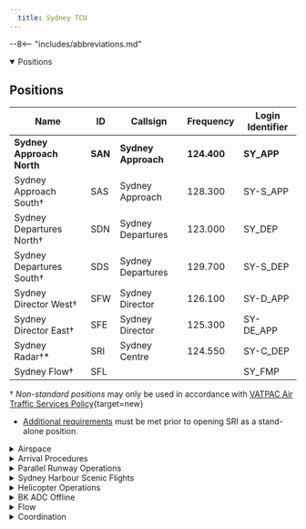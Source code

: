 ```yaml
---
  title: Sydney TCU
---
```


--8<-- "includes/abbreviations.md"

<details open markdown="1">
<summary>Positions</summary>

## Positions

| Name               | ID      | Callsign       | Frequency        | Login Identifier              |
| ------------------ | --------------| -------------- | ---------------- | --------------------------------------|
| **Sydney Approach North**    |**SAN**| **Sydney Approach**   | **124.400**         | **SY_APP**                                   |
| Sydney Approach South†   |SAS| Sydney Approach   | 128.300          | SY-S_APP                                 |
| Sydney Departures North†    |SDN| Sydney Departures  | 123.000         | SY_DEP          |
| Sydney Departures South†   |SDS| Sydney Departures | 129.700          | SY-S_DEP         |
| Sydney Director West† |SFW| Sydney Director   | 126.100          | SY-D_APP                               |
| Sydney Director East† |SFE| Sydney Director   | 125.300          | SY-DE_APP                               |
| Sydney Radar†* |SRI| Sydney Centre  | 124.550          | SY-C_DEP                               |
| Sydney Flow†        |SFL|                |          | SY_FMP                              |

† *Non-standard positions* may only be used in accordance with [VATPAC Air Traffic Services Policy](https://vatpac.org/publications/policies){target=new}  
* [Additional requirements](#airspace-structural-arrangements) must be met prior to opening SRI as a stand-alone position.

</details>

<details markdown="1">
<summary>Airspace</summary>

## Airspace
The Vertical limits of the SY TCU are `SFC` to `F285`.  
SY TCU is responsible for the Sydney TMA, except:  

- SY CTR `SFC` to `A005` as outlined [here](../../aerodromes/sydney/#airspace)
- R470 Restricted Area, when RIC ADC is online (or as negotiated)  

### Reclassifications

#### BK CTR
BK CTR reverts to Class G when **BK ADC** is offline, and is administered by the relevant SY TCU controller.

See also: [BK ADC Offline](#bk-adc-offline).

#### CN CTR
CN CTR reverts to Class G when **CN ADC** is offline, and is administered by the relevant SY TCU controller.

### Airspace Structural Arrangements
Pursuant to Section 2 of the [VATPAC Air Traffic Services Policy](https://vatpac.org/publications/policies){target=new}, the following rules apply, in the order presented, to these controller positions, except **SFL**:  

a) **“North”**/**”West”** positions shall assume the airspace of corresponding **“South”**/**”East”** positions when the latter are inactive (e.g. **SAN** assumes **SAS** airspace, **SFW** assumes **SFE** airspace)  

b) Approach assumes Director/Departure airspace “on-side” when the latter positions are inactive (e.g. with **SAS** and **SAN** online only, **SAS** assumes **SDS** and **SFW**)  

c) Departures assumes **SRI** airspace when the position is inactive  

d) **SRI** is **not permitted** to be logged on to, unless there are already at least **2 other active positions** (ie, SY APP and SY DEP, or SY APP and SY DIR) in the SY TCU.

!!! note
    The default ownership of sectors within the SY TCU is merely a suggestion for starters. There are 7 executive controller positions within the SY TCU, plus a flow controller, and the ownership of these sectors can be delegated as desired based on the traffic disposition, when agreed between the controllers. For example, during a Milk Run event, if SY APP and SY DEP are online, SY APP may have a lot more work to do than SY DEP, and it would mostly be concentrated on the RIVET/ODALE corridor. In light of this, it might be wise for SY APP to take ownership of SAS, SFW and SFE airspace, whilst SY DEP take ownership of SAN, SDS, SDN, and SRI airspace.

!!! note
    Unless there are 2 separate Director controllers online (during a Major event like Panic Stations, for example), it is **not recommended** that the SFW and SFE positions are held by 2 separate controllers, due to the tendency of some less experienced pilots to overshoot the runway centreline

### Sydney Radar (SRI)
SRI is responsible for the provision of FIS in Class G airspace within the SY TMA.  It is a role normally performed by DEPs but can be delegated to any TMA controller.  The position is designed to reduce the workload of the other TMA positions by identifying and issuing clearance (where available) to aircraft OCTA, then transferring them to the relevant TMA controller.  [Explicit coordation requirements](#between-sri-and-appdepdir) exist between SRI and other TCU positions, and there are [certain rules](#airspace-structural-arrangements) surrounding the opening of SRI as a stand-alone position.  

!!! example
    During a busy event, Sydney Departures is experiencing a high workload and wishes to delegate the SRI role to another TMA controller who isn't as busy.  SAN's sector is quiet, so they elect to perform the role.

### Airspace Division
The divisions of the airspace between **SAN**, **SAS**, **SDS**, **SDN**, **SFW** and **SFE** change based on the Runway Mode.

!!! note
    The following diagrams do not include non SY TCU areas of responsibility such as BK CTR or CN CTR

#### Side Profile
<figure markdown>
![SY TCU Side Profile](img/syside.png){ width="700" }
  <figcaption>SY TCU Side Profile</figcaption>
</figure>

#### 07
<figure markdown>
![07 TCU Structure](img/sy07.png){ width="700" }
  <figcaption>07 TCU Structure</figcaption>
</figure>

#### 16 PROPS
<figure markdown>
![16 PROPS TCU Structure](img/sy16PROPS.png){ width="700" }
  <figcaption>16 PROPS TCU Structure</figcaption>
</figure>

#### 25
<figure markdown>
![25 TCU Structure](img/sy25.png){ width="700" }
  <figcaption>25 TCU Structure</figcaption>
</figure>

#### 34 PROPS
<figure markdown>
![34 PROPS TCU Structure](img/sy34PROPS.png){ width="700" }
  <figcaption>34 PROPS TCU Structure</figcaption>
</figure>

#### SODPROPS
<figure markdown>
![SODPROPS TCU Structure](img/sySODPROPS.png){ width="700" }
  <figcaption>SODPROPS TCU Structure</figcaption>
</figure>
</details>

<details markdown="1">
<summary>Arrival Procedures</summary>

## Arrival Procedures
### STAR and Runway Assignment
Sequencing of arrivals into YSSY is a joint responsibility of ARL and BIK, with input from SY TCU.

Aircraft from the south/west are assigned 16R/34L and aircraft from the north/east assigned 16L/34R.  However, some heavy aircraft from the north/east may operationally require the longer runway. Similarly, it may be beneficial for the sequence to assign an arrival to an alternate runway to avoid unnecessary delays.

Jet aircraft for YSSY shall be assigned the **RIVET**, **BOREE**, or **MARLN** STARs.  
Non-jet aircraft for YSSY shall be assigned the **ODALE**, **MEPIL**, or **MARLN** STARs.

Whilst the preference is to keep aircraft assigned the default STAR & runway as above, there are situations where the sequence may be improved by assigning the adjacent STAR or an alternate runway. It is a joint responsibility of **SY TCU** and the surrounding enroute controllers to consider these STAR/runway changes when reviewing the inbound sequence. If a change is recommended, coordination should be conducted with the enroute controller to request that an aircraft be reassigned. Where aircraft will be passing in close proximity (even if assigned different runways), consider the use of the adjacent STAR, to maintain a separation standard during the arrival.

!!! note
    Before reassigning an aircraft to an alternate runway, consider arrivals inbound from all directions to ensure that no additional conflict is created.

Approach controllers can use the built-in separation afforded by the STAR level restrictions to process aircraft on adjacent STARs (e.g. RIVET and ODALE, or BOREE and MEPIL), allowing aircraft to pass abeam or overtake each other, as dictated by the overall sequence. See [Level Assignment](#level-assignment) below for details on maintaining separation using the STAR level restrictions.

!!! example
    During a busy Milk Run Monday, a large volume of traffic is approaching YSSY from the southwest, with no arrivals from the north or east. To prevent unnecessarily delaying inbound aircraft by processing them for a single runway, coordinate with **BIK** to request certain aircraft are tactically assigned runway 16L/34R, to improve the overall efficiency of the sequence.  

    Where aircraft are moved to the alternate runway, consider requesting that they are also assigned the alternate STAR to an aircraft approaching at a similar time on the main runway (i.e. a jet aircraft is moved to runway 34R and cleared the ODALE STAR for separation with a jet aircraft nearby assigned runway 34L via the RIVET STAR).

#### YWLM STARs
SY TCU is responsible for issuing STARs to aircraft inbound to YWLM via **EKIPU** and **OVLUX**. Aircraft shall be assigned the **EKIPU** or **OVLUX** STAR (as appropriate) by default, unless coordinated otherwise (eg. via the **IVTAG** STAR).

### Level Assignment
!!! note
    Inbound aircraft will be handed from Enroute to Approach assigned the [standard assignable level](#arrivals).  This section refers to further descent issued by the Approach controller.

Adjacent STARs do not guarantee lateral separation (particularly as aircraft get closer to TESAT), so to avoid a breakdown of separation standards, **Approach** should assign levels as follows: <ul><li>ODALE/MEPIL STAR: `A060`</li><li>RIVET/BOREE STAR: `A080`</li><li>MARLN STAR: `A090`</li></ul>

RIVET/BOREE aircraft should only be assigned `A070` when an adjacent ODALE/MEPIL arrival is maintaining `A060`.  These aircraft can be stepped down to `A060` once sufficient lateral separation exists (often during the downwind turn).

MARLN aircraft which require an overfly to the west should be assigned `A090` and stepped down on top of any RIVET arrivals.

!!! tip
    Be mindful of Sydney's [REP airspace](#radar-entry-procedure-rep) arrangement and avoid leaving arrivals at `A100`.  Aircraft should be descended to `A090` or below by 20DME to prevent conflict with departing traffic.

All aircraft should be assigned no lower than `A060` until clear of the active runways' departure tracks.  This normally occurs once established on downwind (but changes based on runway config).

!!! note
    Remember that you will not receive "Next" Coordination on aircraft assigned Standard Assignable Levels (ie `A050` for Jets, `A030` for Non-Jets), meaning an aircraft could depart at any time without prior warning and climb to `A050`.

!!! example
    For an aircraft inbound from the north on the BOREE3A arrival to runway 34R, assign no lower than `A080` until any adjacent aircraft are maintaing `A060`, then `A070` until the aircraft are laterally clear.  The arrival should then be assigned `A060` until south of the field.

Be mindful of departures from YSBK which may also impact aircraft on downwind for RWY 16R at YSSY.  Do not assign lower than `A040` until the aircraft is north/east of the BK CTR and clear of any departing traffic (who are assigned `A030` by default).
</details>

<details markdown="1">
<summary>Parallel Runway Operations</summary>

## Parallel Runway Operations
Refer to [Parallel Runway Separation Standards](../../separation-standards/parallelapps) for more information

### Runway Selection
Unless operationally required, aircraft shall be assigned the following runways for arrival when PROPS are in progress:

| Aircraft tracking | Runway  |
| ----------------| --------- |
| via RIVET   | 16R/34L      |
| via ODALE | 16R/34L |
| via MARLN | 16L/34R |
| via BOREE | 16L/34R |
| via MEPIL | 16L/34R |
| Other aircraft: |
| From the NORTH and EAST | 16L/34R |
| From the SOUTH and WEST | 16R/34L |

### Director East and West

Sydney Approach North (SAN) / Sydney Approach South (SAS) are required to hand-off aircraft to the appropriate Sydney Director East (SFE) / Sydney Director West (SFW) Controller on a <u>downwind heading</u>, <u>assigned</u> (or maintaining) <u>`A060`</u>.

Note - the downwind heading is not required to be entered in the label data by SAN/SAS.

SFW/SFE should provide aircraft an approximate 'miles to run' on first contact, to allow the aircraft to plan their descent path.

A typical downwind will take roughly 25 track miles from the normal point have handover from SAN/SAS to SFE/SFW.

!!! example
    "QLK402, Sydney Director, descend to A040, 25 miles to run"

SFW/SFE may provide distance to touchdown, when transferring an aircraft to tower after the aircraft is established on their approach runway centreline (see below).

!!! example
    "QFA490, 8 miles to touchdown, contact tower 120.5"

### Instrument Approach
Aircraft joining parallel instrument approaches must remain separated from aircraft on the adjacent approach until they are established. This usually involves keeping aircraft vertically separated and may require aircraft to intercept the localiser/final approach course and maintain their assigned level, only allowing descent on the approach once they are established.  

Two aircraft established on adjacent parallel approaches require `1nm` lateral separation as opposed to the 3nm standard required in the TMA generally.

### Independent Visual Approach
When conducting IVAs, aircraft shall not be transferred to **SY ADC** until established on final.

!!! example
    **SFW:** “BNZ444, Turn left heading 360, join final Runway 34L, from that heading Cleared Independent Visual Approach”    
    **BNZ444:** "Left heading 360, join final Runway 34L, from that heading Cleared Independent Visual Approach, BNZ444"  
      
    **SFW:** "BNZ444, Contact Sydney Tower 120.5"  
    **BNZ444:** "120.5, BNZ444"

#### Phraseology at Night
*"CLEARED INDEPENDENT VISUAL APPROACH RUNWAY (number), NOT BELOW (altitude) UNTIL ESTABLISHED ON THE PAPI (or GLIDEPATH)"*
</details>

<details markdown="1">
<summary>Sydney Harbour Scenic Flights</summary>

## Sydney Harbour Scenic Flights
Flights may be cleared for one of two standard scenic flight routes at `A015`, **Harbour Scenic One** or **Harbour Scenic Two**, which are described below. Pilot preference should be accommodated where traffic permits.

Aircraft must track via Class G airspace to Long Reef and contact SY TCU prior to reaching Long Reef requesting a ‘Harbour Scenic’ clearance. Attempt to identify the aircraft, and if a clearance cannot be given immediately, instruct the pilot to remain in Class G airspace.

!!! example
    "LOI, squawk 0542, remain clear of Class C airspace"

A **‘Harbour Scenic One’** (or **‘Two’**) clearance is used to authorise flight in the nominated route at `A015`. Sydney QNH must be issued with the clearance.

!!! example
    "LOI, identified, cleared Harbour Scenic One, Sydney QNH 1014"

!!! caution
    The Harbour Scenic One procedure may cause conflict with departures from Runway 34R to the north. Before issuing a Harbour Scenic One clearance, assess the traffic situation on the ground at YSSY and determine whether a departure to the north of the harbour is likely in the next few minutes. If necessary, instruct the aircraft to remain OCTA and advise of the delay, or alternatively, issue the Harbour Scenic Two clearance.

<figure markdown>
![Sydney Harbour Scenic One](img/SYhs1.jpg){ width="400" }
  <figcaption>Sydney Harbour Scenic One</figcaption>
</figure>

<figure markdown>
![Sydney Harbour Scenic Two](img/SYhs2.jpg){ width="400" }
  <figcaption>Sydney Harbour Scenic Two</figcaption>
</figure>

These can be displayed on vatSys using the `SY_VFR` map.  

!!! note
    Remember that VFR aircraft are **not** separated from other VFR aircraft in class C airspace.  If other VFR aircraft are operating over the harbour, you are not required to provide a separation standard between them, however you must pass traffic information to both aircraft.
</details>

<details markdown="1">
<summary>Helicopter Operations</summary>

## Helicopter Operations
### Inbound/Outbound Routes
Helicopters outbound from YSSY will make contact with the Departures controller established on a Helicopter Route.  Controllers need only identify the aircraft, as they will already be cleared to climb to a suitable level (generally not above `A010`) through their coded clearance.  Each clearance stipulates a point where identification and control services are automatically terminated, but controllers may explicitely cancel these services for new pilots who may not understand where they exit CTA.  

!!! example
    **YZD:** "Sydney Departures, helicopter YZD, passing A009 on the Barracks 5 Outbound"  
    **SY TCU:** "YZD, Departures, identified"

Helicopters tracking inbound to YSSY will generally do so via a Helicopter Route.  Aircraft are required to contact the TCU controller for clearance along these routes, with the exception of the `CAPE BANKS 5 INBOUND` and `WANDA 5 INBOUND` for which they should contact **SY ADC** directly.  

Controllers should identify the aircraft and then provide clearance if traffic permits.

!!! example
    **HSZ:** "Sydney Departures, helicopter HSZ, Sydney Heads, A010, received Delta, request Harbour Bridge 5 Inbound"  
    **SY TCU:** "HSZ, squawk 0552"  

    **SY TCU:** "HSZ, identified, cleared Harbour Bridge 5 Inbound"

!!! note
    Some Helicopter Routes may conflict with fixed wing approach/departure paths, so use common sense to separate helicopters when required.  For example, during 34 PROPS, it may be more suitable for helicopters to track via the `CAPE BANKS 5 INBOUND` rather than taking the `MAROUBRA 5 INBOUND`, due to it's close proximity to the **MARUB SID**.  In any case, if pilots are unfamiliar with local landmarks, simplify your instructions to assist them while maintaining separation.

Helicopters should be transferred to **SY ADC** early to allow them to provide sequencing and separation with fixed-wing aircraft.

!!! tip
    You can find details of each Helicopter Route in the YSSY ERSA FAC under section 14 `HELICOPTER ROUTE OPERATIONS` and display an approximation of the route on vatSys using the `SY_HELO` map.

### Terminal Airspace Operations
#### Bondi Coded Clearances
The `BONDI 5` coded clearance is only available to helicopters, provided PRM approaches are not in use to RWY 16s at YSSY.  The clearance may not be available (or delays may be required) when RWY 25 is in use for arrivals or RWY 07 is in use for departures.  

!!! tip
    You can find details of the BONDI 5 procedure in the YSSY ERSA FAC under section 14 `HELICOPTER ROUTE OPERATIONS`.

Helicopters should be identified and then cleared for the `BONDI 5 NORTHBOUND` or `BONDI 5 SOUTHBOUND`. Traffic information must be provided on any other helicopters operating on the route or any other aircraft in the area (e.g. aircraft in Victor One).  Sydney QNH should be provided if the aircraft didn't depart from YSSY recently.

!!! example
    **YOE:** "Sydney Approach, helicopter YOE, Jibbon Point, A005, received Whiskey, request Bondi 5 Northbound"  
    **SY TCU:** "YOE, Sydney Approach, squawk 0451"  

    **SY TCU:** "YOE, identified, cleared Bondi 5 Northbound, Sydney QNH 1024"

Once the aircraft exits CTA at Long Bay Headland (southbound) or Sydney Heads (northbound), cancel their identification and control services.  If the helicopter is likely to request a clearance via one of Sydney's Helicopter Routes, consider instructing them to remain on their assigned squawk code to assist with identification.

!!! example
    "YOE, clear of controlled airspace, identification and control service terminated, squawk 1200, frequency change approved"

#### Sector Coded Clearances
To reduce frequency congestion, several commonly used geographically defined areas are designated with lateral and vertical limits and provided upon request via a coded clearance to helicopter aircraft.

| Sector Name | Lateral Limits | Vertical Limits  |
| --| ----------------| --------- |
| City East | Bounded by Rushcutters Bay, Sydney Cricket Ground, Sydney Harbour Bridge South Pylon, Fort Denison, Clark Island, Rushcutters Bay   | Not above `A020`     |
| CBD | Bounded by Rushcutters Bay, Sydney Cricket Ground, Cleveland Street, Regent Street, George Street, Sydney Harbour Bridge South Pylon, Fort Denison, Clark Island, Rushcutters Bay | Not above `A020` |
| North Harbour | The area northeast of a line St Ives Showground, Roseville Bridge, Sydney Harbour Bridge North Pylon then via the northern shore of Sydney Harbour to Middle Head then Manly | Not above `A015` |
| Northern Beaches | The area east of a line Long Reef, Spit Bridge, Sydney Harbour Bridge North Pylon then via the northern shores of Sydney Harbour to Middle Head then Manly | Not above `A015` |
| South Harbour | The area bounded by lines joining Sydney Harbour Bridge North Pylon, Sydney Harbour Bridge South Pylon, then via the southern shoreline of Sydney Harbour to South Head then Manly to Middle Head, then via the northern shoreline of Sydney Harbour to Sydney Harbour Bridge North Pylon | Not above `A015` |
| Manly | The area North of line South Head to Middle Head to the Spit Bridge, East of a line Spit Bridge to intersection Pittwater and Warringah Roads to Curl Curl Beach, Coastal Southbound to South Head | Not above `A015` |

Helicopters should be identified and then provided the clearance where traffic permits.  Helicopters established on a Helicopter Route should be issued an onwards clearance into the requested sector.

!!! example
    **HWD:** "Sydney Departures gday, helicopter HWD, passing 800ft on the Harbour Bridge 5 outbound, request South Harbour Sector"  
    **SY TCU:** "HWD, Departures, identified, onwards clearance South Harbour Sector"  
    **HWD:** "Onwards clearance South Harbour Sector, HWD"
</details>

<details markdown="1">
<summary>BK ADC Offline</summary>

## BK ADC Offline
Due to the low level of CTA (`A015`) in the BK CTR when **BK ADC** is offline, it is best practice to give airways clearance to aircraft at the holding point, to ensure departing aircraft can have uninterrupted climb.

!!! example
    **LOA**: "LOA, King Air, POB 10, IFR, taxing Bankstown for Shellharbour, Runway 11C"    
    **SY TCU**: "LOA, Sydney Approach, squawk 3601, no reported IFR traffic, report ready at the holding point for airways clearance"  
    **LOA**: "Squawk 3601, wilco, LOA"  

    **ABC**: "LOA, ready Runway 11C"  
    **SY TCU**: "LOA, cleared to YSHL via ANKUB, flight planned route, Bankstown 8 Departure, climb via SID A030"  
    **LOA**: "Cleared to YSHL via ANKUB, flight planned route, Bankstown 8 Departure, climb via SID A030, LOA"

</details>

<details markdown="1">
<summary>Flow</summary>

## Flow
The tables below give an estimated time **in minutes** from the **Feeder Fix** to the **Threshold**, which can be used to plan sequencing actions within the TCU.

It is based on a few key assumptions:  
- Nil wind  
- Aircraft for the *opposite* parallel runway (eg, RIVET > 16L/34R) will overfly the field, then join a mid-field downwind  
- All aircraft are tracking via the ILS Initial Approach fix

### Jets

| Feeder Fix | 07  | 16L | 16R | 25  | 34L | 34R |
| ---------- | --- | --- | --- | --- | --- | --- |
| BOREE      | 16  | 11 | 11 | 15  | 17  | 17  |
| MEPIL†     | -   | 9  | -   | -   | -   | 15  |
| MARLN      | 16  | 17  | 20  | 13 | 18  | 14  |
| RIVET      | 11 | 19  | 17  | 17  | 15  | 19  |
| ODALE†     | -   | 16  | -   | -   | -   | 17  |

- IAF to Threshold is **4 minutes**  
- Add **1 minute** for aircraft assigned a reduced speed
- †MEPIL and ODALE STARs only available to Jets for 16L/34R
- Subtract **1 minute** for MX or CSR

### Non-Jets

| Feeder Fix | 07  | 16L | 16R | 25  | 34L | 34R |
| ---------- | --- | --- | --- | --- | --- | --- |
| MEPIL      | 15  | 10^ | 10^ | 13  | 20  | 19  |
| MARLN      | 17  | 20  | 22  | 13  | 20  | 19  |
| ODALE      | 10^ | 19  | 17  | 16  | 16  | 19  |

- IAF to Threshold is **4 minutes** for Runway 07/25. **5 minutes** all other Runways.  
- Subtract **2 minutes** for **DH8D**, Except ^
- ^ Subtract **1 minute** for **DH8D**
- Subtract **1 minute** for MX

</details>

<details markdown="1">
<summary>Coordination</summary>

## Coordination
### Enroute
#### Departures
Voiceless to all surrounding Enroute sectors for all aircraft:

- Assigned the lower of `F280` or the `RFL`; and  
- Tracking from **SDN** or **SDS** [airspace](#airspace-division); and  
- Tracking via a Procedural SID terminus

All other aircraft going to Enroute CTA must be **Heads-up** Coordinated to the relevant sector as soon as practical.

!!! example
    <span class="hotline">**SY TCU** -> **ARL**</span>: "JST789, with your concurrence, will be assigned F240, for my separation with ANZ12"  
    <span class="hotline">**ARL** -> **SY TCU**</span>: "JST789, concur F240"

##### YWLM Arrivals
Additionally, Voiceless Coordination exists to ARL(All) for aircraft:

- With ADES **YWLM**; and  
- Assigned a STAR; and  
- Tracking from **SDN** or **SDS** [airspace](#airspace-division); and  
- Assigned the lower of `F130` or the `RFL`

!!! note
    YWLM arrivals are handed off to ARL(MLD), not directly to WLM TCU, unless coordinated as such

#### Arrivals
Voiceless for all aircraft:

- With ADES **YSSY**; and  
- Assigned a STAR; and  
- Tracking via **MARLN**, **RIVET**, or **BOREE**, assigned `A100`; or  
- Tracking via **MEPIL** or **ODALE**, assigned `A090`

All other aircraft coming from Enroute CTA will be **Heads-up** Coordinated to SY TCU prior to **20nm** from the boundary.

### SY TCU Internal
#### APP / DIR
Voiceless coordination is in place between APP and DIR, with the following conditions:

a) Assigned `A060`  
b) Routed/vectored as per the table below:

| STAR  | 07   | 16L  | 16R   | 25   | 34L | 34R
| ------| --------------| -------------- | ----- | -----|-----|-----|
| BOREE   |H240| LOC/IVA  | LOC/IVA  | H060 | STAR | STAR|
| MEPIL   |H240| STAR  | STAR  | H060 | H150 | H150|
| MARLN   |H240| H330  | H330  | STAR | H150 | STAR|
| RIVET  |STAR| H330  | H330  | H060 | STAR | STAR|
| ODALE |LOC| H330  | H330  | H060 | H150 | H150|

!!! tip
    If strong winds are present at altitude, APP/DIR should discuss slight changes to these headings to compensate for large crosswind components.

Where an aircraft needs to cross the approach paths or overfly Sydney to join the opposite circuit, the following altitudes shall be used until radar separation is established with respect to the approach paths:  
Eastbound: `A070`  
Westbound: `A080`

Any aircraft not meeting these requirements **must** be prior coordinated to DIR.

!!! example
    **QFA421:** "QFA421, request direct SOSIJ"  
    **SAS:** "QFA421, standby"  

    <span class="hotline">**SAS** -> **SFW**</span>: "QFA421, requesting direct SOSIJ"  
    <span class="hotline">**SFW** -> **SAS**</span>: "QFA421, concur direct SOSIJ"  
    <span class="hotline">**SAS** -> **SFW**</span>: "Direct SOSIJ, QFA421"  

    **SAS:** "QFA421, cancel STAR, recleared direct SOSIJ, A060"  
    **QFA421:** "Cancel STAR, recleared direct SOSIJ, A060, QFA421"

!!! example
    <span class="hotline">**SAS** -> **SFW**</span>: "VOZ456, with your concurrence, will be assigned A070, for my separation with UJI"  
    <span class="hotline">**SFW** -> **SAS**</span>: "VOZ456, concur A070"

#### APP / DEP
##### Radar Entry Procedure (REP)
Within 15 DME of SY, Departure controllers (**SDN** and **SDS**) can allow aircraft to cross airspace owned by Approach controllers (**SAN** and **SAS**) at or above `A100` without coordination.  This allows aircraft to safely depart above arriving aircraft and facilitates more direct tracking for YSBK & YSRI departures.  

!!! note
    SIDs from YSSY do not guarantee that aircraft will reach A100 by 15DME, so Departure controllers should be mindful of this and take action where necessary to expedite climb or coordinate with Approach.  

    Departure controllers should take extra caution when processing the following procedures to ensure they reach `A100` prior to entering REP airspace:  
    <ul><li>RWY 34L: WOL SID & RIC SID with RADAR transition</li><li>RWY 16R: DEENA SID with RIC/KADOM transitions</li><li>YSBK departures via OLSEM/WOL</li></ul>

It is vital that Approach controllers ensure all arriving aircraft are established below `A090` no later than 20DME to avoid conflicting with departures utilising the airspace.  All STARs have height requirements which ensure this is achieved.  Aircraft inbound to YSBK or YSSY who are not cleared via a STAR should be instructed to reach `A090` by 20DME.

!!! information
    Circumstances like excessive weather deviation may make the use of REP impractical.  Controllers should coordinate with other TMA positions and suspend REP in this case.

##### MARLN Corridor
Aircraft are permitted to cross the MARLN corridor at or above `A060` without coordination with APP. DEP is responsible for separation with respect to aircraft in the corridor.

#### Between SDN and SFW/SAN
If aircraft are cleared off runway 11 at YSBK into CTA, coordination is required from SDN (who will be receiving the aircraft from BK ADC) with SFW or SAN (depending on YSSY runway config) as the aircraft will pass closer than 1.5nm from the sector boundary.  
Refer to [Sydney TCU Airspace Division](#airspace-division) for more information.

!!! Example
    <span class="hotline">**SDN** -> **SFW**</span>: “Request left turn out of Bankstown”  
    <span class="hotline">**SFW** -> **SDN**</span>: "Approved" *(no callsigns need be used here)*  

#### Between SRI and APP/DEP/DIR
##### Entering CTA
Heads-up coordination is required for **all aircraft** entering SY TCU Class C from SRI Class G. Heads-up coordination must be completed prior to handoff, however, best practice is to complete the coordination as soon as possible, ie, as soon as the aircraft enters SRI airspace, or as soon as it becomes identified after departure from an aerodrome within 45nm SY.

Upon receipt of the heads-up coordination from SRI, the SY TCU controller has several options:

- Concur the requested level
- Concur an interim level
- "Remain outside Class C airspace, expect no delay"
- "Remain outside Class C airspace, expect XX minute delay" - *Useful if it's busy*
- "I'll call you back" - *Useful if the SY TCU controller hasn't had time to assess the aircraft yet*

!!! Example
    <span class="hotline">**SRI** -> **SDS**</span>: “Departed YSHL, EQU”  
    <span class="hotline">**SDS** -> **SRI**</span>: "EQU, F170"  
    <span class="hotline">**SRI** -> **SDS**</span>: “F170, EQU”  
    
    **SRI:** "EQU, Cleared to YWLM via TESAT, flight planned route. Climb to F170"  
    **EQU:** "Cleared to YWLM via TESAT, flight planned route. Climb to F170, EQU"  
    *(Approaching SRI/SDS sector boundary)*  
    **SRI:** "EQU, Contact Sydney Departures 129.7"  
    **EQU:** "129.7, EQU" 

##### Leaving CTA
Heads-up coordination is not required from a SY TCU position to SRI for aircraft:

**Leaving CTA *vertically*:**

- Assigned 500ft above the BCTA as the CFL; and
- Handed off to SRI

!!! example
    *FD214 is intending on leaving Class C airspace on descent into Bankstown.  The lower limit of CTA is `A045`.*  
    **SDS:** "FD214 descend to 5,000ft, contact Sydney Centre 124.55"  
    **FD214:** "Descend 5,000ft, 124.55, FD214"  

    **FD214:** "Sydney Centre, FD214, descending 5,000ft"  
    **SRI:** "FD214, Sydney Centre, leave controlled airspace descending, no reported IFR traffic"  
    **FD214:** "Leave controlled airspace descending, FD214"

**Leaving CTA *laterally*:**

- Handed off to SRI upon termination of control services

!!! example 
    *CYF is an IFR C172 leaving CTA to the north at `A050`.*  
    **SAN:** "CYF at 30DME SY, control service terminates, contact Sydney Centre 124.55"  
    **CYF:** "124.55, CYF"  

    **CYF:** "Sydney Centre, CYF, maintaining 5,000ft"  
    **SRI:** "CYF, Sydney Centre, no reported IFR traffic, area QNH 1024"

### SY ADC
#### Airspace
SY ADC is responsible for the Class C airspace in the SY CTR `SFC` to `A005`.

#### Auto Release
Auto Release is used for virtually all fixed-wing departures at Sydney. Unlike some other aerodromes, aircraft cleared via the **SY (RADAR) SID** do not need to be 'Next' coordinated, provided they are assigned the standard assignable level and a standard assignable heading from the table below.

| Runway | Jet | Non-Jet 
| ----------------- | -------------- | ---------------- |
| 07                | 070         | 020, 110       |
| 16L                | 125          | 125 (RWY 25 in use), 090 (RWY 25 not in use) |
| 16R               | 170         | 210         |
| 25                | 300, 240          | 020, 210, 240 |
| 34L                | 290          | 230 |
| 34R                | 030, 070          | 350 |

!!! note
    Where multiple standard assignable headings are available, assign the heading most suitable for the aircraft's direction of flight.

!!! tip
    If strong winds are present at altitude, TWR/DEP should discuss slight changes to these headings (+/- 5 degrees) to compensate for large crosswind components.

'Next' coordination is **not** required for aircraft that are:   
    a) Departing from a runway nominated on the ATIS; and   
    b) Assigned the Standard assignable level; and  
    c) Assigned a **Procedural SID** (except **ABBEY** SID); or  
    d) Assigned a Standard Assignable Heading

All other aircraft require a 'Next' call from SY ADC.

'Next' coordination is additionally required for:  
    a) Visual departures  
    b) Departures to YSBK  
    c) After a go around, the next departure from that runway  
    d) Jets departing 16L via WOL  
    e) All aircraft during the Curfew Runway Mode

!!! example
    <span class="hotline">**SY ADC** -> **SY TCU**</span>: "Next, ADA4, runway 34R"  
    <span class="hotline">**SY TCU** -> **SY ADC**</span>: "ADA4, Heading 030, unrestricted"  
    <span class="hotline">**SY ADC** -> **SY TCU**</span>: "Heading 030, ADA4"

The SY TCU controller can suspend/resume Auto Release at any time, with the concurrence of **SY ADC**.

The Standard Assignable level from SY ADC to SY TCU is:  
For Jets: `A050`  
For Non-Jets: The lower of `A030` or the `RFL`

### BK ADC
#### Airspace
BK ADC is responsible for the Class D airspace in the BK CTR `SFC` to `A015`.

Refer to [Reclassifications](#bk-ctr) for operations when BK ADC is offline.

#### Departures
Aircraft departing YSBK in to SY TCU Class C will be coordinated from **BK ADC** when ready for takeoff.

!!! example
    <span class="hotline">**BK ADC** -> **SY TCU**</span>: "Next, TFX12"  
    <span class="hotline">**SY TCU** -> **BK ADC**</span>: "TFX12, Unrestricted"  
    <span class="hotline">**BK ADC** -> **SY TCU**</span>: "TFX12"  

    **BK ADC** will then clear the aircraft to takeoff , and instruct them to contact SY TCU passing `A015`.

The Standard Assignable level from BK ADC to SY TCU is `A030`.

#### Arrivals
SY TCU will heads-up coordinate arrivals/overfliers from Class C to BK ADC prior to **5 mins** from the boundary.  
IFR aircraft will be cleared for the coordinated approach (Instrument or Visual) prior to handoff to BK ADC, unless BK ADC nominates a restriction.  
VFR aircraft require a level readback.

!!! example
    <span class="hotline">**SY TCU** -> **BK ADC**</span>: "via GRB, UJN"  
    <span class="hotline">**BK ADC** -> **SY TCU**</span>: "UJN, A010"

!!! tip
    Ensure the aircraft's FDR is up-to-date in order to give **BK ADC** maximum situational awareness of the traffic picture. (eg. if the aircraft is doing the RNP approach, ensure the FDR has been rerouted via the appropriate points)

### CN ADC
#### Airspace
CN ADC is responsible for the Class D airspace in the CN CTR `SFC` to `A020`.

Refer to [Reclassifications](#cn-ctr) for operations when CN ADC is offline.

#### Departures
CN ADC must advise SY TCU when the aircraft has called 'Ready'. In response to a ready call, SY TCU will issue a traffic statement.

!!! example
    <span class="hotline">**CN ADC** -> **SRI**</span>: "Ready, MHQ, Runway 06"  
    <span class="hotline">**SRI** -> **CN ADC**</span>: "MHQ, traffic is MEH, an IFR AC50, tracking SHL RAKSO SB2WI, A035, estimate RAKSO time 35" (or "No Reported IFR Traffic")  
    <span class="hotline">**CN ADC** -> **SRI**</span>: "Traffic is MEH tracking SHL RAKSO SB2WI A035, RAKSO at 35"  
    
    **CN ADC:** "MHQ, traffic is MEH, IFR AC50 tracking SHL RAKSO SB2WI at A035, estimating RAKSO at time 35, runway 06, cleared for takeoff"  
    **MHQ:** "Runway 06, cleared for takeoff, MHQ"
      
    **CN ADC:** "MHQ, contact Sydney Centre on 124.55"  

!!! note
    Note: Because aircraft enter Class G after departure, an airways clearance need not be issued by CN ADC. This will be done on first contact with Sydney TCU.
    Therefore, a *next* call & *departure instructions* are not required. You must however, pass the above (ready) coordination & obtain a traffic statement.

#### Arrivals
SY TCU must heads-up coordinate inbound IFR aircraft prior to **5 mins** from the boundary. CN ADC is responsible for issuing a clearance into the CN CTR and for coordination with SY TCU in the event of a missed approach (or on completion of airwork if applicable).

SY TCU will **NOT** clear the aircraft for the approach.

!!! example
    <span class="hotline">**SRI** -> **CN ADC**</span>: “via RNP W, HRP”  
    <span class="hotline">**CN ADC** -> **SRI**</span>: “HRP”   

**CN ADC** must issue an airways clearance to these aircraft on first contact.

### RIC ADC
Reserved.

</details>